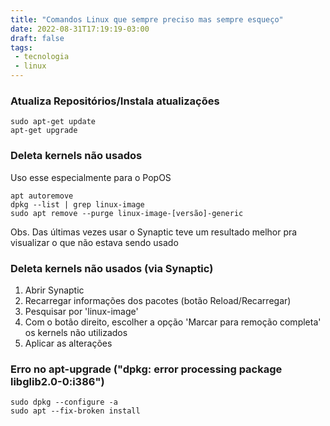 ```yaml
---
title: "Comandos Linux que sempre preciso mas sempre esqueço"
date: 2022-08-31T17:19:19-03:00
draft: false
tags:
 - tecnologia
 - linux
---
```


### Atualiza Repositórios/Instala atualizações
```
sudo apt-get update
apt-get upgrade
```

### Deleta kernels não usados
Uso esse especialmente para o PopOS

```
apt autoremove
dpkg --list | grep linux-image
sudo apt remove --purge linux-image-[versão]-generic
```

Obs. Das últimas vezes usar o Synaptic teve um resultado melhor pra visualizar o que não estava sendo usado

### Deleta kernels não usados (via Synaptic)
1. Abrir Synaptic
2. Recarregar informações dos pacotes (botão Reload/Recarregar)
3. Pesquisar por 'linux-image'
4. Com o botão direito, escolher a opção 'Marcar para remoção completa' os kernels não utilizados
5. Aplicar as alterações

### Erro no apt-upgrade ("dpkg: error processing package libglib2.0-0:i386")
```
sudo dpkg --configure -a
sudo apt --fix-broken install
```
